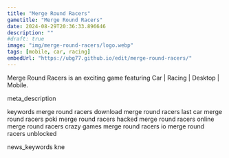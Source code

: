 ```yaml
---
title: "Merge Round Racers"
gametitle: "Merge Round Racers"
date: 2024-08-29T20:36:33.896646
description: ""
#draft: true
image: "img/merge-round-racers/logo.webp"
tags: [mobile, car, racing]
embedUrl: "https://ubg77.github.io/edit/merge-round-racers/"
---
```


Merge Round Racers is an exciting game featuring Car | Racing | Desktop | Mobile.

meta_description



keywords
merge round racers download merge round racers last car merge round racers poki merge round racers hacked merge round racers online merge round racers crazy games merge round racers io merge round racers unblocked


news_keywords
kne
